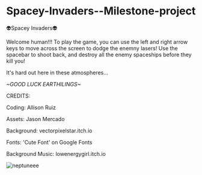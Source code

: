 # Spacey-Invaders--Milestone-project
👽Spacey Invaders👽

Welcome human!!! 
To play the game, you can use the left and right arrow keys to move across the screen to dodge the enemny lasers! 
Use the spacebar to shoot back, and destroy all the enemy spaceships before they kill you!

It's hard out here in these atmospheres...



*~GOOD LUCK EARTHILINGS~*

CREDITS:

Coding: 
Allison Ruiz

Assets:
Jason Mercado

Background:
vectorpixelstar.itch.io

Fonts:
'Cute Font' on Google Fonts

Background Music:
lowenergygirl.itch.io

![neptuneee](https://user-images.githubusercontent.com/97488383/169171121-1520f68d-c720-417c-8950-7ab9a7dffdec.jpeg)
